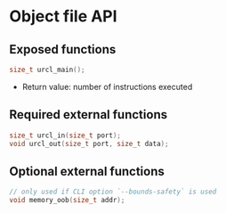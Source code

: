 # Object file API
## Exposed functions
```c
size_t urcl_main();
```
- Return value: number of instructions executed

## Required external functions
```c
size_t urcl_in(size_t port);
void urcl_out(size_t port, size_t data);
```

## Optional external functions
```c
// only used if CLI option `--bounds-safety` is used
void memory_oob(size_t addr);
```

